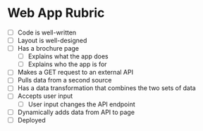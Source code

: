 # Web App Rubric

* [ ] Code is well-written
* [ ] Layout is well-designed
* [ ] Has a brochure page
    * [ ] Explains what the app does
    * [ ] Explains who the app is for
* [ ] Makes a GET request to an external API
* [ ] Pulls data from a second source
* [ ] Has a data transformation that combines the two sets of data
* [ ] Accepts user input
    * [ ] User input changes the API endpoint
* [ ] Dynamically adds data from API to page
* [ ] Deployed
